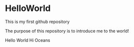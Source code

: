 # HelloWorld
This is my first github repository

The purpose of this repository is to introduce me to the world!

Hello World
Hi Oceans
